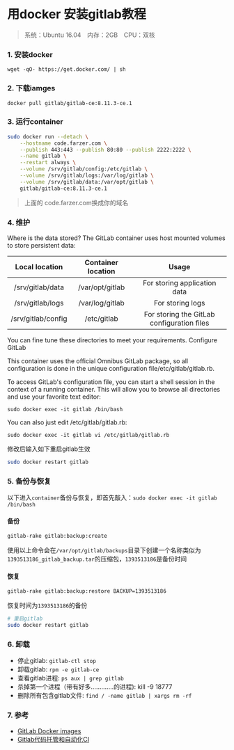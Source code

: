 # 用docker 安装gitlab教程

> 系统：Ubuntu 16.04　内存：2GB　CPU：双核

### 1. 安装docker
`wget -qO- https://get.docker.com/ | sh`

### 2. 下载iamges
`docker pull gitlab/gitlab-ce:8.11.3-ce.1`

### 3. 运行container

```bash
sudo docker run --detach \
    --hostname code.farzer.com \
    --publish 443:443 --publish 80:80 --publish 2222:2222 \
    --name gitlab \
    --restart always \
    --volume /srv/gitlab/config:/etc/gitlab \
    --volume /srv/gitlab/logs:/var/log/gitlab \
    --volume /srv/gitlab/data:/var/opt/gitlab \
    gitlab/gitlab-ce:8.11.3-ce.1
```

> 上面的 code.farzer.com换成你的域名

### 4. 维护
Where is the data stored?
The GitLab container uses host mounted volumes to store persistent data:

|Local location	| Container location | Usage|
|:-------------:|:-------------:|:----------:|
|/srv/gitlab/data|/var/opt/gitlab|For storing application data|
|/srv/gitlab/logs	| /var/log/gitlab	| For storing logs|
|/srv/gitlab/config | /etc/gitlab	|For storing the GitLab configuration files|

You can fine tune these directories to meet your requirements.
Configure GitLab

This container uses the official Omnibus GitLab package, so all configuration is done in the unique configuration file/etc/gitlab/gitlab.rb.

To access GitLab's configuration file, you can start a shell session in the context of a running container. This will allow you to browse all directories and use your favorite text editor:

`sudo docker exec -it gitlab /bin/bash`

You can also just edit /etc/gitlab/gitlab.rb:

`sudo docker exec -it gitlab vi /etc/gitlab/gitlab.rb`

修改后输入如下重启gitlab生效

```bash
sudo docker restart gitlab
```

### 5. 备份与恢复

以下进入`container`备份与恢复，即首先敲入：`sudo docker exec -it gitlab /bin/bash`

#### 备份

```bash
gitlab-rake gitlab:backup:create
```

使用以上命令会在`/var/opt/gitlab/backups`目录下创建一个名称类似为`1393513186_gitlab_backup.tar`的压缩包，`1393513186`是备份时间

#### 恢复

```bash
gitlab-rake gitlab:backup:restore BACKUP=1393513186
``` 

恢复时间为`1393513186`的备份

```bash
# 重启gitlab
sudo docker restart gitlab
```

### 6. 卸载

- 停止gitlab: `gitlab-ctl stop`
- 卸载gitlab: `rpm -e gitlab-ce`
- 查看gitlab进程: `ps aux | grep gitlab`
- 杀掉第一个进程（带有好多.............的进程): kill -9 18777
- 删除所有包含gitlab文件: `find / -name gitlab | xargs rm -rf`

### 7. 参考
- [GitLab Docker images](http://docs.gitlab.com/omnibus/docker/)
- [Gitlab代码托管和自动化CI](http://blog.mukever.online/Gitlab%E4%BB%A3%E7%A0%81%E6%89%98%E7%AE%A1%E5%92%8C%E8%87%AA%E5%8A%A8%E5%8C%96CI/)
